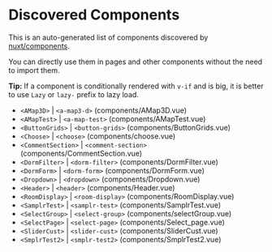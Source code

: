 # Discovered Components

This is an auto-generated list of components discovered by [nuxt/components](https://github.com/nuxt/components).

You can directly use them in pages and other components without the need to import them.

**Tip:** If a component is conditionally rendered with `v-if` and is big, it is better to use `Lazy` or `lazy-` prefix to lazy load.

- `<AMap3D>` | `<a-map3-d>` (components/AMap3D.vue)
- `<AMapTest>` | `<a-map-test>` (components/AMapTest.vue)
- `<ButtonGrids>` | `<button-grids>` (components/ButtonGrids.vue)
- `<Choose>` | `<choose>` (components/choose.vue)
- `<CommentSection>` | `<comment-section>` (components/CommentSection.vue)
- `<DormFilter>` | `<dorm-filter>` (components/DormFilter.vue)
- `<DormForm>` | `<dorm-form>` (components/DormForm.vue)
- `<Dropdown>` | `<dropdown>` (components/Dropdown.vue)
- `<Header>` | `<header>` (components/Header.vue)
- `<RoomDisplay>` | `<room-display>` (components/RoomDisplay.vue)
- `<SamplrTest>` | `<samplr-test>` (components/SamplrTest.vue)
- `<SelectGroup>` | `<select-group>` (components/selectGroup.vue)
- `<SelectPage>` | `<select-page>` (components/Select_page.vue)
- `<SliderCust>` | `<slider-cust>` (components/SliderCust.vue)
- `<SmplrTest2>` | `<smplr-test2>` (components/SmplrTest2.vue)
